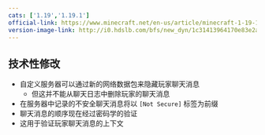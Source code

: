 ```yaml
---
cats: ['1.19','1.19.1']
official-link: https://www.minecraft.net/en-us/article/minecraft-1-19-1-pre-release-3
version-image-link: http://i0.hdslb.com/bfs/new_dyn/1c31413964170e83e2ac4a3907258a96558830935.png
---
```

## 技术性修改
* 自定义服务器可以通过新的网络数据包来隐藏玩家聊天消息
    * 但这并不能从聊天日志中删除玩家的聊天消息
* 在服务器中记录的不安全聊天消息将以 `[Not Secure]` 标签为前缀
* 聊天消息的顺序现在经过密码学的验证
* 这用于验证玩家聊天消息的上下文
